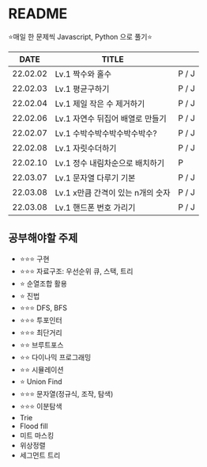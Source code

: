 # README

⭐매일 한 문제씩 Javascript, Python 으로 풀기⭐

| DATE     | TITLE                             |       |
| -------- | --------------------------------- | ----- |
| 22.02.02 | Lv.1 짝수와 홀수                  | P / J |
| 22.02.03 | Lv.1 평균구하기                   | P / J |
| 22.02.04 | Lv.1 제일 작은 수 제거하기        | P / J |
| 22.02.06 | Lv.1 자연수 뒤집어 배열로 만들기  | P / J |
| 22.02.07 | Lv.1 수박수박수박수박수박수?      | P / J |
| 22.02.08 | Lv.1 자릿수더하기                 | P / J |
| 22.02.10 | Lv.1 정수 내림차순으로 배치하기   | P     |
| 22.03.07 | Lv.1 문자열 다루기 기본           | P / J |
| 22.03.08 | Lv.1 x만큼 간격이 있는 n개의 숫자 | P / J |
| 22.03.08 | Lv.1 핸드폰 번호 가리기           | P / J |



## 공부해야할 주제

- ⭐⭐⭐ 구현
- ⭐⭐⭐ 자료구조: 우선순위 큐, 스택, 트리
- ⭐ 순열조합 활용
- ⭐ 진법
- ⭐⭐⭐ DFS, BFS
- ⭐⭐⭐ 투포인터
- ⭐⭐⭐ 최단거리
- ⭐⭐ 브루트포스
- ⭐⭐ 다이나믹 프로그래밍
- ⭐⭐ 시뮬레이션
- ⭐ Union Find
- ⭐⭐⭐ 문자열(정규식, 조작, 탐색)
- ⭐⭐⭐ 이분탐색
- Trie
- Flood fill
- 미트 마스킹
- 위상정렬
- 세그먼트 트리